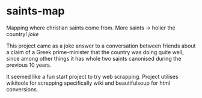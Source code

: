 # saints-map
Mapping where christian saints come from. More saints -> holier the country! *joke*

This project came as a joke answer to a conversation between friends about a claim of a Greek prime-minister that the country was doing quite well, since among other things it has whole two saints canonised during the previous 10 years. 

It seemed like a fun start project to try web scrapping.
Project utilises wikitools for scrspping specifically wiki and beautifulsoup for html conversions.



